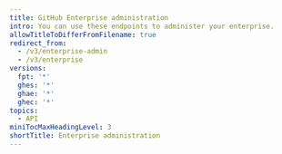 ```yaml
---
title: GitHub Enterprise administration
intro: You can use these endpoints to administer your enterprise.
allowTitleToDifferFromFilename: true
redirect_from:
  - /v3/enterprise-admin
  - /v3/enterprise
versions:
  fpt: '*'
  ghes: '*'
  ghae: '*'
  ghec: '*'
topics:
  - API
miniTocMaxHeadingLevel: 3
shortTitle: Enterprise administration
---
```


<!--
  Operations are automatically generated. Markdown for this page is located in data/reusables/rest-reference/enterprise-admin
-->
